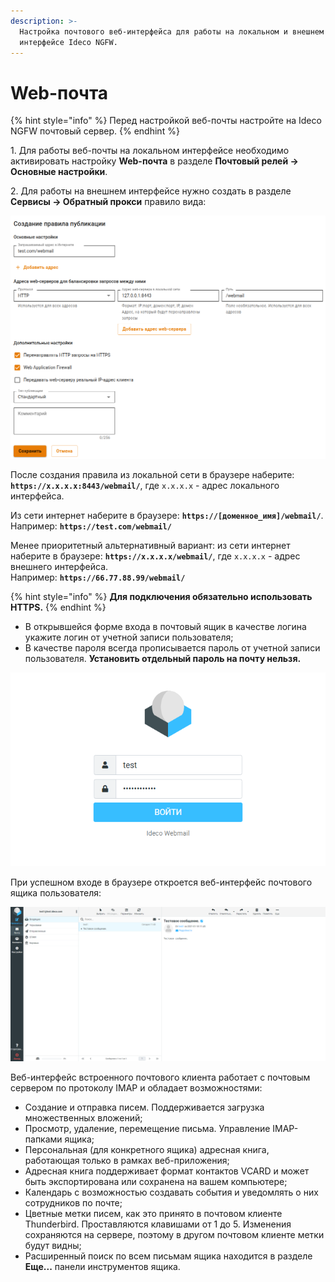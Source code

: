 ```yaml
---
description: >-
  Настройка почтового веб-интерфейса для работы на локальном и внешнем
  интерфейсе Ideco NGFW.
---
```


# Web-почта

{% hint style="info" %}
Перед настройкой веб-почты настройте на Ideco NGFW почтовый сервер.
{% endhint %}

1\. Для работы веб-почты на локальном интерфейсе необходимо активировать настройку **Web-почта** в разделе **Почтовый релей -> Основные настройки**.

2\. Для работы на внешнем интерфейсе нужно создать в разделе **Сервисы -> Обратный прокси** правило вида:

![](/.gitbook/assets/reverse-proxy1.png)

После создания правила из локальной сети в браузере наберите: **`https://х.х.х.х:8443/webmail/`**, где `х.х.х.х` - адрес локального интерфейса.

Из сети интернет наберите в браузере: **`https://[доменное_имя]/webmail/`**. Например: **`https://test.com/webmail/`**

Менее приоритетный альтернативный вариант: из сети интернет наберите в браузере: **`https://x.x.x.x/webmail/`**, где `x.x.x.x` - адрес внешнего интерфейса.\
Например: **`https://66.77.88.99/webmail/`**

{% hint style="info" %}
**Для подключения обязательно использовать HTTPS.**
{% endhint %}

* В открывшейся форме входа в почтовый ящик в качестве логина укажите логин от учетной записи пользователя;
* В качестве пароля всегда прописывается пароль от учетной записи пользователя. **Установить отдельный пароль на почту нельзя.**

![](/.gitbook/assets/web-mail2.png)

При успешном входе в браузере откроется веб-интерфейс почтового ящика пользователя:

![](/.gitbook/assets/web-mail3.png)

Веб-интерфейс встроенного почтового клиента работает с почтовым сервером по протоколу IMAP и обладает возможностями:

* Создание и отправка писем. Поддерживается загрузка множественных вложений;
* Просмотр, удаление, перемещение письма. Управление IMAP-папками ящика;
* Персональная (для конкретного ящика) адресная книга, работающая только в рамках веб-приложения;
* Адресная книга поддерживает формат контактов VCARD и может быть экспортирована или сохранена на вашем компьютере;
* Календарь с возможностью создавать события и уведомлять о них сотрудников по почте;
* Цветные метки писем, как это принято в почтовом клиенте Thunderbird. Проставляются клавишами от 1 до 5. Изменения сохраняются на сервере, поэтому в другом почтовом клиенте метки будут видны;
* Расширенный поиск по всем письмам ящика находится в разделе **Еще...** панели инструментов ящика.
